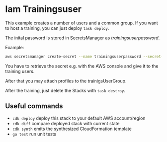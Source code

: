 # Iam Trainingsuser

This example creates a number of users and a common group. If you want to host a training, you can just deploy `task deploy`.

The inital password is stored in SecretsManager as *trainingsuserpassword*.

Example:

```bash
aws secretsmanager create-secret --name trainingsuserpassword --secret-string 0cb3df6667df400
```

You have to retrieve the secret e.g. with the AWS console and give it to the training users.

After that you may attach profiles to the  trainigsUserGroup.

After the training, just delete the Stacks with `task destroy`.
## Useful commands

 * `cdk deploy`      deploy this stack to your default AWS account/region
 * `cdk diff`        compare deployed stack with current state
 * `cdk synth`       emits the synthesized CloudFormation template
 * `go test`         run unit tests
